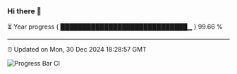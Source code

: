 ### Hi there 👋

⏳ Year progress { █████████████████████████████▁ } 99.66 %

---

⏰ Updated on Mon, 30 Dec 2024 18:28:57 GMT

![Progress Bar CI](https://github.com/ZhaoGui/ZhaoGui/workflows/Progress%20Bar%20CI/badge.svg)
